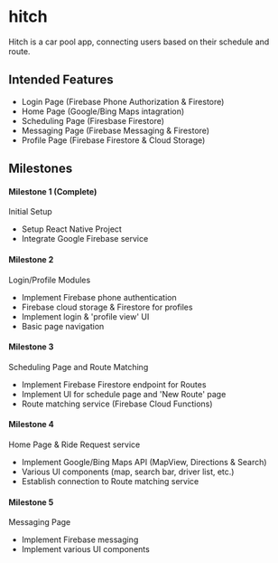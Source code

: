 # hitch

Hitch is a car pool app, connecting users based on their schedule and route.

## Intended Features
- Login Page (Firebase Phone Authorization & Firestore)
- Home Page (Google/Bing Maps intagration)
- Scheduling Page (Firesbase Firestore)
- Messaging Page (Firebase Messaging & Firestore)
- Profile Page (Firebase Firestore & Cloud Storage)

## Milestones
#### Milestone 1 (Complete)
Initial Setup
- Setup React Native Project
- Integrate Google Firebase service

#### Milestone 2 
Login/Profile Modules
- Implement Firebase phone authentication
- Firebase cloud storage & Firestore for profiles 
- Implement login & 'profile view' UI
- Basic page navigation

#### Milestone 3
Scheduling Page and Route Matching
- Implement Firebase Firestore endpoint for Routes
- Implement UI for schedule page and 'New Route' page
- Route matching service (Firebase Cloud Functions)

#### Milestone 4
Home Page & Ride Request service
- Implement Google/Bing Maps API (MapView, Directions & Search)
- Various UI components (map, search bar, driver list, etc.)
- Establish connection to Route matching service

#### Milestone 5
Messaging Page
- Implement Firebase messaging
- Implement various UI components



